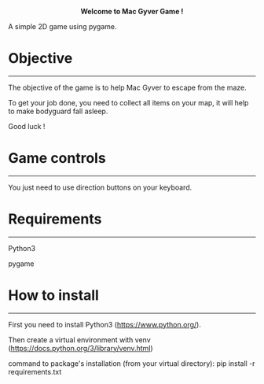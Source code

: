 <p align="center">
  <strong> Welcome to Mac Gyver Game !</strong>
</p>

A simple 2D game using pygame. 

# Objective
---------------

The objective of the game is to help Mac Gyver to escape from the maze. 

To get your job done, you need to collect all items on your map, it will help to make bodyguard fall asleep. 

Good luck ! 

# Game controls
---------------

You just need to use direction buttons on your keyboard.

# Requirements
---------------
Python3

pygame


# How to install
-----------------
First you need to install Python3 (https://www.python.org/).

Then create a virtual environment with venv (https://docs.python.org/3/library/venv.html)

command to package's installation (from your virtual directory): pip install -r requirements.txt